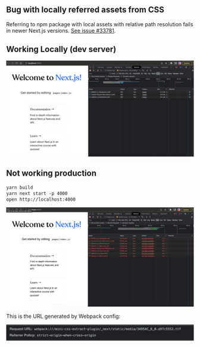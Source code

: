 ## Bug with locally referred assets from CSS

Referring to npm package with local assets with relative path resolution fails in newer Next.js versions. [See issue #33781](https://github.com/vercel/next.js/issues/33781).

## Working Locally (dev server)

![Working example with dev server](./dev-working.png)

## Not working production

```
yarn build
yarn next start -p 4000
open http://localhost:4000
```

![Non-working example with prod server](./prod-notworking.png)

This is the URL generated by Webpack config:

![URL trying to be resolved](./url.png)
